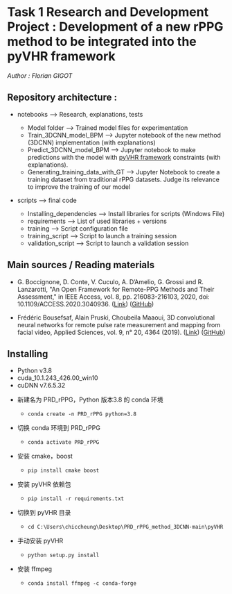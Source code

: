 # Task 1 Research and Development Project : Development of a new rPPG method to be integrated into the pyVHR framework

<em> Author : Florian GIGOT </em>

## Repository architecture :

* notebooks --> Research, explanations, tests

    * Model folder --> Trained model files for experimentation
    * Train_3DCNN_model_BPM --> Jupyter notebook of the new method (3DCNN) implementation (with explanations)
    * Predict_3DCNN_model_BPM --> Jupyter notebook to make predictions with the model with [pyVHR framework](https://github.com/phuselab/pyVHR) constraints (with explanations).
    * Generating_training_data_with_GT --> Jupyter Notebook to create a training dataset from traditional rPPG datasets. Judge its relevance to improve the training of our model

* scripts --> final code

    * Installing_dependencies --> Install libraries for scripts (Windows File)
    * requirements --> List of used libraries + versions
    * training --> Script configuration file
    * training_script --> Script to launch a training session
    * validation_script --> Script to launch a validation session

## Main sources / Reading materials

* G. Boccignone, D. Conte, V. Cuculo, A. D’Amelio, G. Grossi and R. Lanzarotti, "An Open Framework for Remote-PPG Methods and Their Assessment," in IEEE Access, vol. 8, pp. 216083-216103, 2020, doi: 10.1109/ACCESS.2020.3040936. ([Link](https://ieeexplore.ieee.org/document/9272290)) ([GitHub](https://github.com/phuselab/pyVHR))

* Frédéric Bousefsaf, Alain Pruski, Choubeila Maaoui, 3D convolutional neural networks for remote pulse rate measurement and mapping from facial video, Applied Sciences, vol. 9, n° 20, 4364 (2019). ([Link](https://www.mdpi.com/2076-3417/9/20/4364)) ([GitHub](https://github.com/frederic-bousefsaf/ippg-3dcnn))

## Installing

- Python v3.8
- cuda_10.1.243_426.00_win10
- cuDNN v7.6.5.32


* 新建名为 PRD_rPPG，Python 版本3.8 的 conda 环境
  - `conda create -n PRD_rPPG python=3.8`

* 切换 conda 环境到 PRD_rPPG
  - `conda activate PRD_rPPG`

* 安装 cmake，boost
  - `pip install cmake boost`

* 安装 pyVHR 依赖包
  - `pip install -r requirements.txt`

* 切换到 pyVHR 目录
  - `cd C:\Users\chiccheung\Desktop\PRD_rPPG_method_3DCNN-main\pyVHR`

* 手动安装 pyVHR
  - `python setup.py install`
* 安装 ffmpeg
  - `conda install ffmpeg -c conda-forge`
  